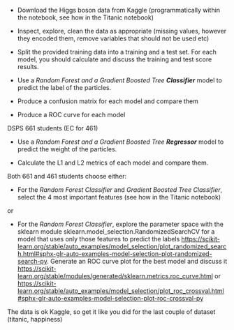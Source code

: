 - Download the Higgs boson data from Kaggle (programmatically within the notebook, see how in the Titanic notebook)

- Inspect, explore, clean the data as appropriate (missing values, however they encoded them, remove variables that should not be used etc)

- Split the provided training data into a training and a test set. For each model, you should calculate and discuss the training and test score results.

- Use a _Random Forest and a Gradient Boosted Tree **Classifier**_ model to predict the label of the particles.

- Produce a confusion matrix for each model and compare them

- Produce a ROC curve for each model

DSPS 661 students (EC for 461)
    
   - Use a _Random Forest and a Gradient Boosted Tree **Regressor**_ model to predict the weight of the particles.

   - Calculate the L1 and L2 metrics of each model and compare them.

Both 661 and 461 students choose either: 

  
   - For the _Random Forest Classifier_ and _Gradient Boosted Tree Classifier_, select the 4 most important features (see how in the Titanic notebook) 
 
or  
   - For the _Random Forest Classifier_, explore the parameter space with the sklearn module sklearn.model_selection.RandomizedSearchCV for a model that uses only those features to predict the labels https://scikit-learn.org/stable/auto_examples/model_selection/plot_randomized_search.html#sphx-glr-auto-examples-model-selection-plot-randomized-search-py. Generate an ROC curve plot for the best model and discuss it https://scikit-learn.org/stable/modules/generated/sklearn.metrics.roc_curve.html or https://scikit-learn.org/stable/auto_examples/model_selection/plot_roc_crossval.html#sphx-glr-auto-examples-model-selection-plot-roc-crossval-py

The data is ok Kaggle, so get it like you did for the last couple of dataset (titanic, happiness)
